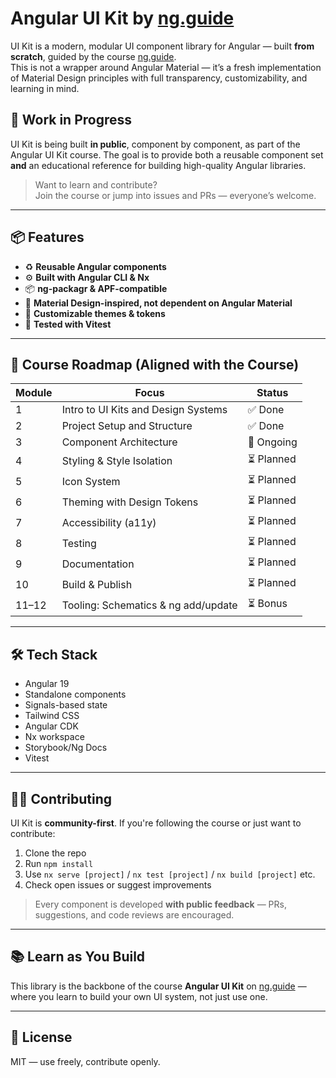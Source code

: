 # Angular UI Kit by [ng.guide](https://ng.guide/ui-kit)

UI Kit is a modern, modular UI component library for Angular — built **from scratch**, guided by the course [ng.guide](https://ng.guide/ui-kit).  
This is not a wrapper around Angular Material — it’s a fresh implementation of Material Design principles with full transparency, customizability, and learning in mind.

## 🚧 Work in Progress

UI Kit is being built **in public**, component by component, as part of the Angular UI Kit course. The goal is to provide both a reusable component set **and** an educational reference for building high-quality Angular libraries.

> Want to learn and contribute?  
> Join the course or jump into issues and PRs — everyone’s welcome.

---

## 📦 Features

- ♻️ **Reusable Angular components**
- ⚙️ **Built with Angular CLI & Nx**
- 📦 **ng-packagr & APF-compatible**
- 🧱 **Material Design-inspired, not dependent on Angular Material**
- 🎨 **Customizable themes & tokens**
- 🧪 **Tested with Vitest**

---

## 🧭 Course Roadmap (Aligned with the Course)

| Module | Focus                               | Status     |
| ------ | ----------------------------------- | ---------- |
| 1      | Intro to UI Kits and Design Systems | ✅ Done    |
| 2      | Project Setup and Structure         | ✅ Done    |
| 3      | Component Architecture              | 🚧 Ongoing |
| 4      | Styling & Style Isolation           | ⏳ Planned |
| 5      | Icon System                         | ⏳ Planned |
| 6      | Theming with Design Tokens          | ⏳ Planned |
| 7      | Accessibility (a11y)                | ⏳ Planned |
| 8      | Testing                             | ⏳ Planned |
| 9      | Documentation                       | ⏳ Planned |
| 10     | Build & Publish                     | ⏳ Planned |
| 11–12  | Tooling: Schematics & ng add/update | ⏳ Bonus   |

---

## 🛠 Tech Stack

- Angular 19
- Standalone components
- Signals-based state
- Tailwind CSS
- Angular CDK
- Nx workspace
- Storybook/Ng Docs
- Vitest

---

## 🧑‍💻 Contributing

UI Kit is **community-first**. If you're following the course or just want to contribute:

1. Clone the repo
2. Run `npm install`
3. Use `nx serve [project]` / `nx test [project]` / `nx build [project]` etc.
4. Check open issues or suggest improvements

> Every component is developed **with public feedback** — PRs, suggestions, and code reviews are encouraged.

---

## 📚 Learn as You Build

This library is the backbone of the course **Angular UI Kit** on [ng.guide](https://ng.guide/ui-kit) — where you learn to build your own UI system, not just use one.

---

## 📜 License

MIT — use freely, contribute openly.
